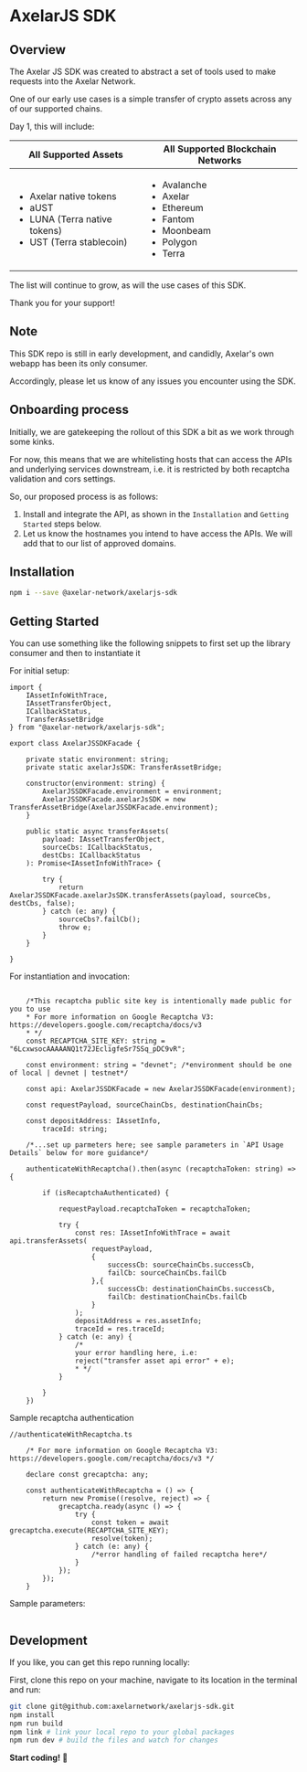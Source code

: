 # AxelarJS SDK

## Overview

The Axelar JS SDK was created to abstract a set of tools used to make requests into the Axelar Network.

One of our early use cases is a simple transfer of crypto assets across any of our supported chains.

Day 1, this will include:

| All Supported Assets  | All Supported Blockchain Networks |
| ------------- | ------------- |
| <ul><li>Axelar native tokens</li><li>aUST</li><li>LUNA (Terra native tokens)</li><li>UST (Terra stablecoin)</li></ul> | <ul><li>Avalanche</li><li>Axelar</li><li>Ethereum</li><li>Fantom</li><li>Moonbeam</li><li>Polygon</li><li>Terra</li></ul> |

The list will continue to grow, as will the use cases of this SDK. 

Thank you for your support!

## Note
This SDK repo is still in early development, and candidly, Axelar's own webapp has been its only consumer. 

Accordingly, please let us know of any issues you encounter using the SDK. 

## Onboarding process
Initially, we are gatekeeping the rollout of this SDK a bit as we work through some kinks. 

For now, this means that we are whitelisting hosts that can access the APIs and underlying services downstream, 
i.e. it is restricted by both recaptcha validation and cors settings.

So, our proposed process is as follows:
1. Install and integrate the API, as shown in the `Installation` and `Getting Started` steps below.
2. Let us know the hostnames you intend to have access the APIs. We will add that to our list of approved domains.

## Installation

```bash
npm i --save @axelar-network/axelarjs-sdk
```

## Getting Started

You can use something like the following snippets to first set up the library consumer and then to instantiate it

For initial setup:
```tsx
import {
    IAssetInfoWithTrace,
    IAssetTransferObject,
    ICallbackStatus,
    TransferAssetBridge
} from "@axelar-network/axelarjs-sdk";

export class AxelarJSSDKFacade {

    private static environment: string;
    private static axelarJsSDK: TransferAssetBridge;

    constructor(environment: string) {
        AxelarJSSDKFacade.environment = environment;
        AxelarJSSDKFacade.axelarJsSDK = new TransferAssetBridge(AxelarJSSDKFacade.environment);
    }

    public static async transferAssets(
    	payload: IAssetTransferObject, 
        sourceCbs: ICallbackStatus, 
        destCbs: ICallbackStatus
    ): Promise<IAssetInfoWithTrace> {

        try {
            return AxelarJSSDKFacade.axelarJsSDK.transferAssets(payload, sourceCbs, destCbs, false);
        } catch (e: any) {
            sourceCbs?.failCb();
            throw e;
        }
    }

}
```

For instantiation and invocation:
```tsx

    /*This recaptcha public site key is intentionally made public for you to use
    * For more information on Google Recaptcha V3: https://developers.google.com/recaptcha/docs/v3
    * */
    const RECAPTCHA_SITE_KEY: string = "6LcxwsocAAAAANQ1t72JEcligfeSr7SSq_pDC9vR"; 
    
    const environment: string = "devnet"; /*environment should be one of local | devnet | testnet*/
    
    const api: AxelarJSSDKFacade = new AxelarJSSDKFacade(environment);
    
    const requestPayload, sourceChainCbs, destinationChainCbs;

    const depositAddress: IAssetInfo, 
        traceId: string;
    
    /*...set up parmeters here; see sample parameters in `API Usage Details` below for more guidance*/
    
    authenticateWithRecaptcha().then(async (recaptchaToken: string) => {
        
        if (isRecaptchaAuthenticated) {
        
            requestPayload.recaptchaToken = recaptchaToken;
        
            try {
                const res: IAssetInfoWithTrace = await api.transferAssets(
                    requestPayload,
                    {
                    	successCb: sourceChainCbs.successCb, 
                        failCb: sourceChainCbs.failCb
                    },{
                    	successCb: destinationChainCbs.successCb,
		                failCb: destinationChainCbs.failCb
                    }
                );
                depositAddress = res.assetInfo;
	            traceId = res.traceId;
            } catch (e: any) {
            	/*
            	your error handling here, i.e:            	
                reject("transfer asset api error" + e);
            	* */
            }
    
        }
    })

```

Sample recaptcha authentication
```tsx
//authenticateWithRecaptcha.ts

    /* For more information on Google Recaptcha V3: https://developers.google.com/recaptcha/docs/v3 */

    declare const grecaptcha: any;

    const authenticateWithRecaptcha = () => {
        return new Promise((resolve, reject) => {
            grecaptcha.ready(async () => {
                try {
                    const token = await grecaptcha.execute(RECAPTCHA_SITE_KEY);
                    resolve(token);
                } catch (e: any) {
                	/*error handling of failed recaptcha here*/
                }
            });
        });
    }

```

Sample parameters:
```tsx

```

## Development

If you like, you can get this repo running locally:

First, clone this repo on your machine, navigate to its location in the terminal and run:

```bash
git clone git@github.com:axelarnetwork/axelarjs-sdk.git
npm install
npm run build
npm link # link your local repo to your global packages
npm run dev # build the files and watch for changes
```

**Start coding!** 🎉